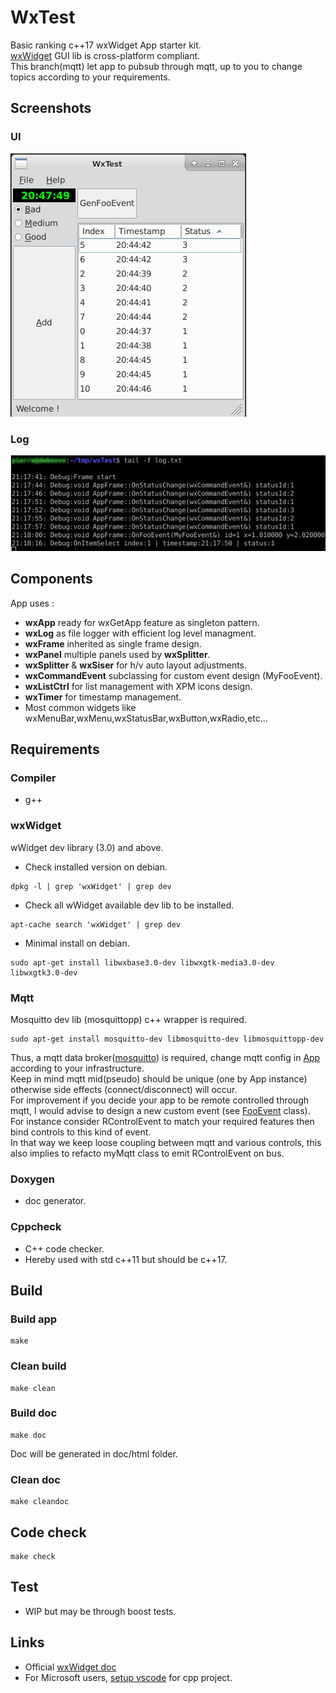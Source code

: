 # WxTest

Basic ranking c++17 wxWidget App starter kit.  
[wxWidget](https://www.wxwidgets.org/) GUI lib is cross-platform compliant.  
This branch(mqtt) let app to pubsub through mqtt, up to you to change topics according to your requirements.  

## Screenshots

### UI
![ui](doc/assets/img/screenshot_ui.jpg)

### Log
![log](doc/assets/img/screenshot_log.jpg)

## Components

App uses :

* **wxApp** ready for wxGetApp feature as singleton pattern.
* **wxLog** as file logger with efficient log level managment.
* **wxFrame** inherited as single frame design.
* **wxPanel** multiple panels used by **wxSplitter**.
* **wxSplitter** & **wxSiser** for h/v auto layout adjustments.
* **wxCommandEvent** subclassing for custom event design (MyFooEvent).
* **wxListCtrl** for list management with XPM icons design.
* **wxTimer** for timestamp management.
* Most common widgets like wxMenuBar,wxMenu,wxStatusBar,wxButton,wxRadio,etc... 

## Requirements

### Compiler
* g++

### wxWidget
wWidget dev library (3.0) and above.
* Check installed version on debian.

```
dpkg -l | grep 'wxWidget' | grep dev
```

* Check all wWidget available dev lib to be installed.

```
apt-cache search 'wxWidget' | grep dev
```

* Minimal install on debian.

```
sudo apt-get install libwxbase3.0-dev libwxgtk-media3.0-dev libwxgtk3.0-dev  
```

### Mqtt

Mosquitto dev lib (mosquittopp) c++ wrapper is required.

```
sudo apt-get install mosquitto-dev libmosquitto-dev libmosquittopp-dev
```

Thus, a mqtt data broker([mosquitto](https://mosquitto.org)) is required, change mqtt config in [App](src/app.cpp) according to your infrastructure.  
Keep in mind mqtt mid(pseudo) should be unique (one by App instance) otherwise side effects (connect/disconnect) will occur.  
For improvement if you decide your app to be remote controlled through mqtt, I would advise to design a new custom event (see [FooEvent](include/fooevent.h) class).  
For instance consider RControlEvent to match your required features then bind controls to this kind of event.   
In that way we keep loose coupling between mqtt and various controls, this also implies to refacto myMqtt class to emit RControlEvent on bus.

### Doxygen 
* doc generator.

### Cppcheck 
* C++ code checker.  
* Hereby used with std c++11 but should be c++17.  

## Build

### Build app

```
make
```

### Clean build

```
make clean
```

### Build doc

```
make doc
```
Doc will be generated in doc/html folder.

### Clean doc

```
make cleandoc
```

## Code check

```
make check
```

## Test

* WIP but may be through boost tests.

## Links

* Official [wxWidget doc](https://docs.wxwidgets.org/3.0/)
* For Microsoft users, [setup vscode](https://stackoverflow.com/questions/30269449/how-do-i-set-up-visual-studio-code-to-compile-c-code) for cpp project.
